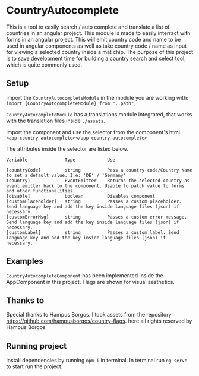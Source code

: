 # CountryAutocomplete

This is a tool to easily search / auto complete and translate a list of countries in an angular project.
This module is made to easily interract with forms in an angular project. This will emit country code and name to be used in angular components as well as take country code / name as input for viewing a selected country inside a mat chip. The purpose of this project is to save development time for building a country search and select tool, which is quite commonly used.

## Setup

import the `CountryAutocompleteModule` in the module you are working with:
`import {CountryAutocompleteModule} from "..path";`

`CountryAutocompleteModule` has a translations module integrated, that works with the translation files inside `./assets`.

import the component and use the selector from the component's html.
`<app-country-autocomplete></app-country-autocomplete>`

The attributes inside the selector are listed below.

    Variable              Type            Use

    [countryCode]         string          Pass a country code/Country Name to set a default value. I.e: 'DE' / 'Germany'
    (country)             EventEmitter    Returns the selected country as event emitter back to the component. Usable to patch value to forms and other functionalities.
    [disable]             boolean         Disables component
    [customPlaceholder]   string          Passes a custom placeholder. Send language key and add the key inside language files (json) if necessary.
    [customErrorMsg]      string          Passes a custom error message. Send language key and add the key inside language files (json) if necessary.
    [customLabel]         string          Passes a custom label. Send language key and add the key inside language files (json) if necessary.

## Examples 
`CountryAutocompleteComponent` has been implemented inside the AppComponent in this project. Flags are shown for visual aesthetics.

## Thanks to
Special thanks to Hampus Borgos. I took assets from the repository https://github.com/hampusborgos/country-flags. here all rights reserved by Hampus Borgos

## Running project
Install dependencies by running `npm i` in terminal.
In terminal  run `ng serve` to start run the project.
